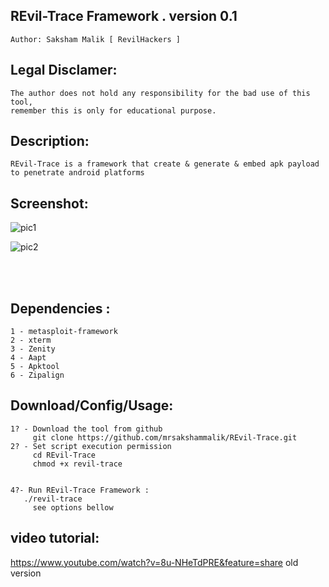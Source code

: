 ## REvil-Trace Framework . version 0.1 
    Author: Saksham Malik [ RevilHackers ]

## Legal Disclamer:
    The author does not hold any responsibility for the bad use of this tool,
    remember this is only for educational purpose.

## Description:
    REvil-Trace is a framework that create & generate & embed apk payload to penetrate android platforms
 
## Screenshot:
![pic1](https://i.imgur.com/LczO636.png)

![pic2](https://i.imgur.com/mhXxb5Q.png)

<br /><br />

## Dependencies :
    1 - metasploit-framework
	2 - xterm
	3 - Zenity
	4 - Aapt
	5 - Apktool
	6 - Zipalign

## Download/Config/Usage:
    1? - Download the tool from github
         git clone https://github.com/mrsakshammalik/REvil-Trace.git
    2? - Set script execution permission
         cd REvil-Trace
         chmod +x revil-trace


    4?- Run REvil-Trace Framework :
       ./revil-trace
         see options bellow	   
      

## video tutorial: 
https://www.youtube.com/watch?v=8u-NHeTdPRE&feature=share old version
